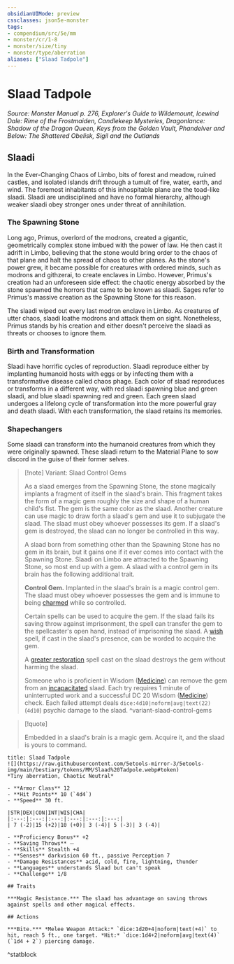 ```yaml
---
obsidianUIMode: preview
cssclasses: json5e-monster
tags:
- compendium/src/5e/mm
- monster/cr/1-8
- monster/size/tiny
- monster/type/aberration
aliases: ["Slaad Tadpole"]
---
```

# Slaad Tadpole
*Source: Monster Manual p. 276, Explorer's Guide to Wildemount, Icewind Dale: Rime of the Frostmaiden, Candlekeep Mysteries, Dragonlance: Shadow of the Dragon Queen, Keys from the Golden Vault, Phandelver and Below: The Shattered Obelisk, Sigil and the Outlands*  

## Slaadi

In the Ever-Changing Chaos of Limbo, bits of forest and meadow, ruined castles, and isolated islands drift through a tumult of fire, water, earth, and wind. The foremost inhabitants of this inhospitable plane are the toad-like slaadi. Slaadi are undisciplined and have no formal hierarchy, although weaker slaadi obey stronger ones under threat of annihilation.

### The Spawning Stone

Long ago, Primus, overlord of the modrons, created a gigantic, geometrically complex stone imbued with the power of law. He then cast it adrift in Limbo, believing that the stone would bring order to the chaos of that plane and halt the spread of chaos to other planes. As the stone's power grew, it became possible for creatures with ordered minds, such as modrons and githzerai, to create enclaves in Limbo. However, Primus's creation had an unforeseen side effect: the chaotic energy absorbed by the stone spawned the horrors that came to be known as slaadi. Sages refer to Primus's massive creation as the Spawning Stone for this reason.

The slaadi wiped out every last modron enclave in Limbo. As creatures of utter chaos, slaadi loathe modrons and attack them on sight. Nonetheless, Primus stands by his creation and either doesn't perceive the slaadi as threats or chooses to ignore them.

### Birth and Transformation

Slaadi have horrific cycles of reproduction. Slaadi reproduce either by implanting humanoid hosts with eggs or by infecting them with a transformative disease called chaos phage. Each color of slaad reproduces or transforms in a different way, with red slaadi spawning blue and green slaadi, and blue slaadi spawning red and green. Each green slaad undergoes a lifelong cycle of transformation into the more powerful gray and death slaadi. With each transformation, the slaad retains its memories.

### Shapechangers

Some slaadi can transform into the humanoid creatures from which they were originally spawned. These slaadi return to the Material Plane to sow discord in the guise of their former selves.

> [!note] Variant: Slaad Control Gems
> 
> As a slaad emerges from the Spawning Stone, the stone magically implants a fragment of itself in the slaad's brain. This fragment takes the form of a magic gem roughly the size and shape of a human child's fist. The gem is the same color as the slaad. Another creature can use magic to draw forth a slaad's gem and use it to subjugate the slaad. The slaad must obey whoever possesses its gem. If a slaad's gem is destroyed, the slaad can no longer be controlled in this way.
> 
> A slaad born from something other than the Spawning Stone has no gem in its brain, but it gains one if it ever comes into contact with the Spawning Stone. Slaadi on Limbo are attracted to the Spawning Stone, so most end up with a gem. A slaad with a control gem in its brain has the following additional trait.
> 
> **Control Gem.** Implanted in the slaad's brain is a magic control gem. The slaad must obey whoever possesses the gem and is immune to being [charmed](2-Mechanics/CLI/rules/conditions.md#Charmed) while so controlled.
> 
> Certain spells can be used to acquire the gem. If the slaad fails its saving throw against imprisonment, the spell can transfer the gem to the spellcaster's open hand, instead of imprisoning the slaad. A [wish](2-Mechanics/CLI/spells/wish.md) spell, if cast in the slaad's presence, can be worded to acquire the gem.
> 
> A [greater restoration](2-Mechanics/CLI/spells/greater-restoration.md) spell cast on the slaad destroys the gem without harming the slaad.
> 
> Someone who is proficient in Wisdom ([Medicine](2-Mechanics/CLI/rules/skills.md#Medicine)) can remove the gem from an [incapacitated](2-Mechanics/CLI/rules/conditions.md#Incapacitated) slaad. Each try requires 1 minute of uninterrupted work and a successful DC 20 Wisdom ([Medicine](2-Mechanics/CLI/rules/skills.md#Medicine)) check. Each failed attempt deals `dice:4d10|noform|avg|text(22)` (`4d10`) psychic damage to the slaad.
^variant-slaad-control-gems

> [!quote]  
> 
> Embedded in a slaad's brain is a magic gem. Acquire it, and the slaad is yours to command.


```ad-statblock
title: Slaad Tadpole
![](https://raw.githubusercontent.com/5etools-mirror-3/5etools-img/main/bestiary/tokens/MM/Slaad%20Tadpole.webp#token)
*Tiny aberration, Chaotic Neutral*

- **Armor Class** 12
- **Hit Points** 10 (`4d4`)
- **Speed** 30 ft.

|STR|DEX|CON|INT|WIS|CHA|
|:---:|:---:|:---:|:---:|:---:|:---:|
| 7 (-2)|15 (+2)|10 (+0)| 3 (-4)| 5 (-3)| 3 (-4)|

- **Proficiency Bonus** +2
- **Saving Throws** ⏤
- **Skills** Stealth +4
- **Senses** darkvision 60 ft., passive Perception 7
- **Damage Resistances** acid, cold, fire, lightning, thunder
- **Languages** understands Slaad but can't speak
- **Challenge** 1/8

## Traits

***Magic Resistance.*** The slaad has advantage on saving throws against spells and other magical effects.

## Actions

***Bite.*** *Melee Weapon Attack:* `dice:1d20+4|noform|text(+4)` to hit, reach 5 ft., one target. *Hit:* `dice:1d4+2|noform|avg|text(4)` (`1d4 + 2`) piercing damage.
```
^statblock